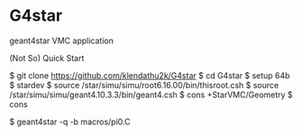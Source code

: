 # G4star
geant4star VMC application

(Not So) Quick Start

$ git clone https://github.com/klendathu2k/G4star
$ cd G4star
$ setup 64b
$ stardev
$ source /star/simu/simu/root6.16.00/bin/thisroot.csh
$ source /star/simu/simu/geant4.10.3.3/bin/geant4.csh
$ cons +StarVMC/Geometry
$ cons

$ geant4star -q -b macros/pi0.C

